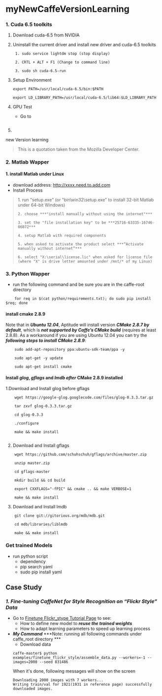 myNewCaffeVersionLearning
=========================

### 1. Cuda 6.5 toolkits
1. Download cuda-6.5 from NVIDIA
2. Uninstall the current driver and install new driver and cuda-6.5 toolkits
    ```
     1. sudo service lightdm stop (stop display)
     
     2. CRTL + ALT + F1 (Change to command line)
     
     3. sudo sh cuda-6.5-run
    ```
3. Setup Environment
   ```
   export PATH=/usr/local/cuda-6.5/bin:$PATH
   
   export LD_LIBRARY_PATH=/usr/local/cuda-6.5/lib64:$LD_LIBRARY_PATH
   ```
   
4. GPU Test
   * Go to 
   ```
   
   ```
5. 
new Version learning
<blockquote cite="http://developer.mozilla.org">
  <p>This is a quotation taken from the Mozilla Developer Center.</p>
</blockquote>


### 2. Matlab Wapper
#### 1. install Matlab under Linux
* download address: <http://xxxx.need.to.add.com>
* Install Process
<blockquote>
  <p>
    1. run "setup.exe" (or "bin\win32\setup.exe" to install 32-bit Matlab under 64-bit Windows)
    
    2. choose ***"install manually without using the internet"***		
    
    3. set the "file installation key" to be ***25716-63335-16746-06072***
    
    4. setup Matlab with required components
    
    5. when asked to activate the product select ***“Activate manually without internet”***
    
    6. select "X:\serial\license.lic" when asked for license file (where "X" is drive letter amounted under /mnt/* of my Linux)
  </p>
</blockquote>

### 3. Python Wapper
* run the following command and be sure you are in the caffe-root directory
```
    for req in $(cat python/requirements.txt); do sudo pip install $req; done

```

#### install cmake 2.8.9

Note that in ***Ubuntu 12.04***, Aptitude will install version ***CMake 2.8.7 by default***, which is ***not supported by Caffe’s CMake build*** (requires at least 2.8.8). As a workaround
if you are using Ubuntu 12.04 you can try the ***following steps to install CMake 2.8.9***:

```
    sudo add-apt-repository ppa:ubuntu-sdk-team/ppa -y
    
    sudo apt-get -y update
    
    sudo apt-get install cmake
```
#### Install ***glog***, ***gflags*** and ***lmdb after*** CMake 2.8.9 installed
1.Download and Install glog before gflags
```
    wget https://google-glog.googlecode.com/files/glog-0.3.3.tar.gz
    
    tar zxvf glog-0.3.3.tar.gz
    
    cd glog-0.3.3
    
    ./configure
    
    make && make install
    
```
2. Download and Install gflags
```
    wget https://github.com/schuhschuh/gflags/archive/master.zip
    
    unzip master.zip
    
    cd gflags-master
    
    mkdir build && cd build
    
    export CXXFLAGS="-fPIC" && cmake .. && make VERBOSE=1
    
    make && make install
```
3. Download and Install lmdb
```
    git clone git://gitorious.org/mdb/mdb.git
    
    cd mdb/libraries/liblmdb
    
    make && make install
```    

### Get trained Models
* run python script
    * dependency
    * pip search yaml
    *   sudo pip install yaml


## Case Study
### ***1. Fine-tuning CaffeNet for Style Recognition on “Flickr Style” Data***
* Go to [Finetune Flickr_stype Tutorial Page](http://caffe.berkeleyvision.org/gathered/examples/finetune_flickr_style.html) to see:
   * How to define new model to ***reuse the trained weights***
   * How to adapt learning parameters to speed up learning process
* ***My Command***
***Note: running all following commands under caffe_root directory ***
    * Download data
    ```
    caffe-master$ python examples/finetune_flickr_style/assemble_data.py --workers=-1 --images=2000 --seed 831486
    ```
    When it's done, following messages will show on the screen
    ```
    Downloading 2000 images with 7 workers...
    Writing train/val for 1921(1931 in reference page) successfully downloaded images.
    
    ```
